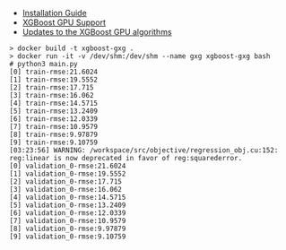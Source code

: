 - [Installation Guide](https://xgboost.readthedocs.io/en/latest/build.html)
- [XGBoost GPU Support](https://xgboost.readthedocs.io/en/latest/gpu/)
- [Updates to the XGBoost GPU algorithms](https://xgboost.ai/2018/07/04/gpu-xgboost-update.html)

```
> docker build -t xgboost-gxg .
> docker run -it -v /dev/shm:/dev/shm --name gxg xgboost-gxg bash
# python3 main.py
[0]	train-rmse:21.6024
[1]	train-rmse:19.5552
[2]	train-rmse:17.715
[3]	train-rmse:16.062
[4]	train-rmse:14.5715
[5]	train-rmse:13.2409
[6]	train-rmse:12.0339
[7]	train-rmse:10.9579
[8]	train-rmse:9.97879
[9]	train-rmse:9.10759
[03:23:56] WARNING: /workspace/src/objective/regression_obj.cu:152: reg:linear is now deprecated in favor of reg:squarederror.
[0]	validation_0-rmse:21.6024
[1]	validation_0-rmse:19.5552
[2]	validation_0-rmse:17.715
[3]	validation_0-rmse:16.062
[4]	validation_0-rmse:14.5715
[5]	validation_0-rmse:13.2409
[6]	validation_0-rmse:12.0339
[7]	validation_0-rmse:10.9579
[8]	validation_0-rmse:9.97879
[9]	validation_0-rmse:9.10759
```